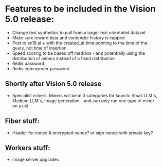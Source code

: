 # Features to be included in the Vision 5.0 release:

- Change text synthetics to pull from a larger text orientated dataset
- Make sure reward data and contender history is capped
- Post to sn19.ai + with the created_at time pointing to the time of the query, not time of insertion
- Speed scoring to be based off medians - and potentially using the distribution of miners instead of a fixed distribution
- Redis password
- Redis commander password

## Shortly after Vision 5.0 release
- Specialist miners. Miners will be in 3 categories for launch: Small LLM's, Medium LLM's, Image generation - and can only run one type of miner on a uid

## Fiber stuff:
- Header for nonce & encrypted nonce? or sign nonce with private key?

## Workers stuff:
- image server upgrades